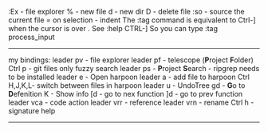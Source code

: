 :Ex - file explorer
% - new file
d - new dir
D - delete file
:so - source the current file
= on selection - indent
The :tag <identifier> command is equivalent to Ctrl-] when the cursor is over <identifier>. See
:help CTRL-]
So you can type
:tag process_input


------------------------------
my bindings:
    leader pv   - file explorer
    leader pf   - telescope (**P**roject **F**older)
    Ctrl p      - git files only fuzzy search
    leader ps   - **P**roject **S**earch - ripgrep needs to be installed
    leader e    - Open harpoon 
    leader a    - add file to harpoon
    Ctrl H,J,K,L- switch between files in harpoon
    leader u    - UndoTree
    gd          - **G**o to **D**efenition
    K           - Show info
    [d          - go to nex function
    ]d          - go to prev function
    leader vca  - code action
    leader vrr  - reference
    leader vrn  - rename
    Ctrl h      - signature help


-------------------------------

